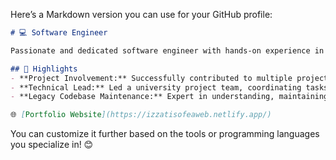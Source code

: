Here’s a Markdown version you can use for your GitHub profile:

```markdown
# 💻 Software Engineer

Passionate and dedicated software engineer with hands-on experience in university projects and technical leadership. Skilled in maintaining and improving legacy codebases while delivering impactful software solutions.

## 🚀 Highlights
- **Project Involvement:** Successfully contributed to multiple projects, ensuring timely delivery and quality results.
- **Technical Lead:** Led a university project team, coordinating tasks, mentoring peers, and overseeing end-to-end development.
- **Legacy Codebase Maintenance:** Expert in understanding, maintaining, and enhancing existing codebases to improve performance and stability.

🌐 [Portfolio Website](https://izzatisofeaweb.netlify.app/)
```

You can customize it further based on the tools or programming languages you specialize in! 😊
